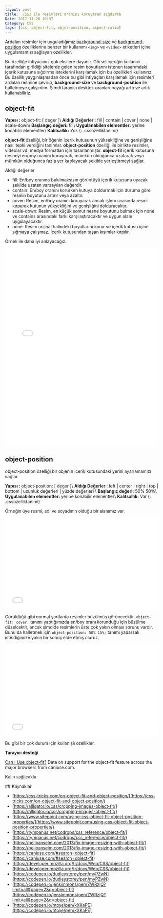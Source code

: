 ```yaml
---
layout: post
title:  CSS3 ile resimleri oranını koruyarak sığdırma
Date: 2017-11-20 10:37
Category: CSS
tags: [css, object-fit, objct-position, aspect-ratio]
---
```


Ardalan resimler için uyguladığımız [background-size](https://fatihhayrioglu.com/css3-background-size-ozelligi/) ve [background-position](https://fatihhayrioglu.com/hizli-css-referansi/) özelliklerine benzer bir kullanımı `<img>` ve `<video>` etiketleri içine uygulamamızı sağlayan özellikler. 

Bu özelliğe ihtiyacımız çok eksilere dayanır. Görsel içeriğin kullanıcı tarafından girildiği sitelerde gelen resim boyutlarını istenen tasarımdaki içerik kutusuna sığdırma isteklerini karşılamak için bu özellikleri kullanırız. Bu özellik yaygınlaşmadan önce bu gibi ihtiyaçları karşılamak için resimleri ardalan resmine çevirip, **background-size** ve **background-position** ile halletmeye çalışırdım. Şimdi tarayıcı desktek oranları bayağı arttı ve artık kullanabiliriz. 

## object-fit

**Yapısı :** object-fit: [ deger ]\\
**Aldığı Değerler :** fill | contain | cover | none | scale-down\\
**Başlangıç değeri:** fill\\
**Uygulanabilen elementler:** yerine konabilir elementler\\
**Kalıtsallık:** Yok
{: .cssozelliktanimi}

**object-fit** özelliği, bir öğenin içerik kutusunun yüksekliğine ve genişliğine nasıl tepki verdiğini tanımlar. **object-position** özelliği ile birlikte resimler, videolar vd. medya formatları için tasarlanmıştır. **object-fi**t içerik kutusuna nesneyi en/boy oranını koruyarak, mümkün olduğunca uzatarak veya mümkün olduğunca fazla yer kaplayacak şekilde yerleştirmeyi sağlar.

Aldığı değerler

 - fill: En/boy oranına bakılmaksızın görüntüyü içerik kutusuna uyacak şekilde uzatan varsayılan değerdir.
 - contain: En/boy oranını korurken kutuya doldurmak için duruma göre resmin boyutunu artırır veya azaltır.
 - cover: Resim, en/boy oranını koruyarak ancak işlem sırasında resmi kırparak kutunun yüksekliğini ve genişliğini dolduracaktır.
 - scale-down: Resim, en küçük somut nesne boyutunu bulmak için none ve contains arasındaki farkı karşılaştıracaktır ve uygun olanı uygulayacaktır.
 - none: Resim orijinal halindeki boyutlarını korur ve içerik kutusu içine sığmaya çalışmaz. İçerik kutusundan taşan kısımlar kırpılır.

Örnek ile daha iyi anlayacağız.

<iframe height='648' scrolling='no' title='POEqBg' src='//codepen.io/fatihhayri/embed/POEqBg/?height=648&theme-id=13521&default-tab=html,result&embed-version=2' frameborder='no' allowtransparency='true' allowfullscreen='true' style='width: 100%;'>See the Pen <a href='https://codepen.io/fatihhayri/pen/POEqBg/'>POEqBg</a> by Fatih  (<a href='https://codepen.io/fatihhayri'>@fatihhayri</a>) on <a href='https://codepen.io'>CodePen</a>.
</iframe>

## object-position

object-position özelliği bir objenin içerik kutusundaki yerini ayarlamamızı sağlar.

**Yapısı :** object-position: [ deger ]\\
**Aldığı Değerler :** left | center | right | top | bottom | uzunluk değerleri | yüzde değerleri \\
**Başlangıç değeri:** 50% 50%\\
**Uygulanabilen elementler:** yerine konabilir elementler\\
**Kalıtsallık:** Var
{: .cssozelliktanimi}

Örneğin üye resmi, adı ve soyadının olduğu bir alanımız var.

<iframe height='300' scrolling='no' title='object-fit öncesi' src='//codepen.io/fatihhayri/embed/KyZeZK/?height=300&theme-id=13521&default-tab=html,result&embed-version=2' frameborder='no' allowtransparency='true' allowfullscreen='true' style='width: 100%;'>See the Pen <a href='https://codepen.io/fatihhayri/pen/KyZeZK/'>object-fit öncesi</a> by Fatih  (<a href='https://codepen.io/fatihhayri'>@fatihhayri</a>) on <a href='https://codepen.io'>CodePen</a>.
</iframe>

Görüldüğü gibi normal şartlarda resimler büzülmüş görünecektir. `object-fit: cover;` tanımı yaptığımızda en/boy oranı korunduğu için büzülme düzelcektir, ancak şimdide resimlerin üste çok yakın olması sorunu vardır. Bunu da halletmek için `object-position: 50% 15%;` tanımı yaparsak isteidiğimize yakın bir sonuç elde etmiş oluruz.

<iframe height='300' scrolling='no' title='object-fit öncesi' src='//codepen.io/fatihhayri/embed/POEBbo/?height=300&theme-id=13521&default-tab=html,result&embed-version=2' frameborder='no' allowtransparency='true' allowfullscreen='true' style='width: 100%;'>See the Pen <a href='https://codepen.io/fatihhayri/pen/POEBbo/'>object-fit öncesi</a> by Fatih  (<a href='https://codepen.io/fatihhayri'>@fatihhayri</a>) on <a href='https://codepen.io'>CodePen</a>.
</iframe>

Bu gibi bir çok durum için kullanışlı özellikler. 

**Tarayıcı desteği**

<p class="ciu_embed" data-feature="object-fit" data-periods="future_1,current,past_1,past_2">  <a href="http://caniuse.com/#feat=object-fit">Can I Use object-fit?</a> Data on support for the object-fit feature across the major browsers from caniuse.com. </p>

Kalın sağlıcakla.

## Kaynaklar

 - [https://css-tricks.com/on-object-fit-and-object-position/](https://css-tricks.com/on-object-fit-and-object-position/)
 - [https://alligator.io/css/cropping-images-object-fit/](https://alligator.io/css/cropping-images-object-fit/)
 - [https://www.sitepoint.com/using-css-object-fit-object-position-properties/](https://www.sitepoint.com/using-css-object-fit-object-position-properties/)
 - [https://tympanus.net/codrops/css_reference/object-fit/](https://tympanus.net/codrops/css_reference/object-fit/)
 - [https://helloanselm.com/2013/fix-image-resizing-with-object-fit/](https://helloanselm.com/2013/fix-image-resizing-with-object-fit/)
 - [https://caniuse.com/#search=object-fit](https://caniuse.com/#search=object-fit)
 - [https://developer.mozilla.org/tr/docs/Web/CSS/object-fit](https://developer.mozilla.org/tr/docs/Web/CSS/object-fit)
 - [https://codepen.io/dudleystorey/pen/myPZwN](https://codepen.io/dudleystorey/pen/myPZwN)
 - [https://codepen.io/jensimmons/pen/ZWRzjQ?limit=all&page=2&q=object-fit](https://codepen.io/jensimmons/pen/ZWRzjQ?limit=all&page=2&q=object-fit)
 - [https://codepen.io/ntoye/pen/kXKaPE](https://codepen.io/ntoye/pen/kXKaPE)